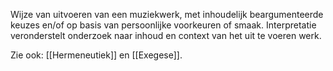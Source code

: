 Wijze van uitvoeren van een muziekwerk, met inhoudelijk beargumenteerde keuzes en/of op basis van persoonlijke voorkeuren of smaak.
Interpretatie veronderstelt onderzoek naar inhoud en context van het uit te voeren werk.

Zie ook: [[Hermeneutiek]] en [[Exegese]].

